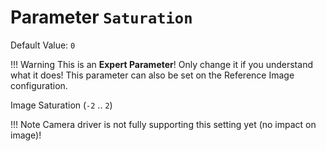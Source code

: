 # Parameter `Saturation`
Default Value: `0`

!!! Warning
    This is an **Expert Parameter**! Only change it if you understand what it does!
    This parameter can also be set on the Reference Image configuration.

Image Saturation (`-2` .. `2`)

!!! Note
    Camera driver is not fully supporting this setting yet (no impact on image)!

